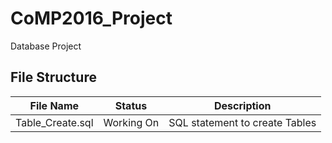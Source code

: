 # CoMP2016_Project
Database Project

## File Structure

|File Name|Status|Description|
|---|---|---|
|Table_Create.sql|Working On|SQL statement to create Tables|
